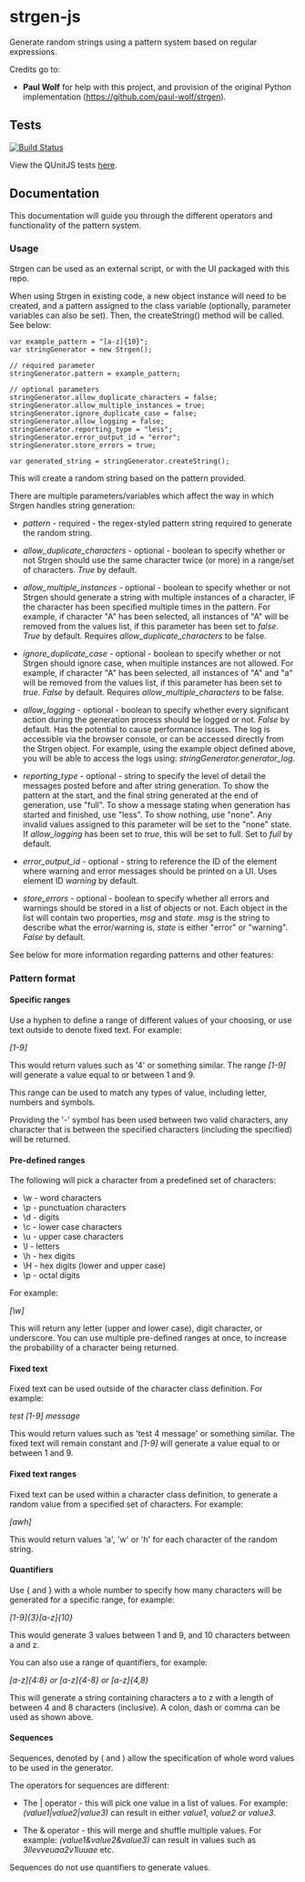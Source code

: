 # strgen-js

Generate random strings using a pattern system based on regular expressions.

Credits go to:
- **Paul Wolf** for help with this project, and provision of the original Python implementation (https://github.com/paul-wolf/strgen).

## Tests

[![Build Status](https://travis-ci.org/arh23/strgen-js.svg?branch=node-branch)](https://travis-ci.org/arh23/strgen-js)

View the QUnitJS tests [here](https://arh23.github.io/strgen-js/tests/tests.html).

## Documentation

This documentation will guide you through the different operators and functionality of the pattern system.

### Usage

Strgen can be used as an external script, or with the UI packaged with this repo.

When using Strgen in existing code, a new object instance will need to be created, and a pattern assigned to the class variable (optionally, parameter variables can also be set). Then, the createString() method will be called. See below:

~~~~
var example_pattern = "[a-z]{10}";
var stringGenerator = new Strgen();

// required parameter
stringGenerator.pattern = example_pattern; 

// optional parameters
stringGenerator.allow_duplicate_characters = false; 
stringGenerator.allow_multiple_instances = true;
stringGenerator.ignore_duplicate_case = false;
stringGenerator.allow_logging = false;
stringGenerator.reporting_type = "less";
stringGenerator.error_output_id = "error";
stringGenerator.store_errors = true;

var generated_string = stringGenerator.createString();
~~~~

This will create a random string based on the pattern provided. 

There are multiple parameters/variables which affect the way in which Strgen handles string generation:

- *pattern* - required - the regex-styled pattern string required to generate the random string.

- *allow_duplicate_characters* - optional - boolean to specify whether or not Strgen should use the same character twice (or more) in a range/set of characters. *True* by default.

- *allow_multiple_instances* - optional - boolean to specify whether or not Strgen should generate a string with multiple instances of a character, IF the character has been specified multiple times in the pattern. For example, if character "A" has been selected, all instances of "A" will be removed from the values list, if this parameter has been set to *false*. *True* by default. Requires *allow_duplicate_characters* to be false.

- *ignore_duplicate_case* - optional - boolean to specify whether or not Strgen should ignore case, when multiple instances are not allowed. For example, if character "A" has been selected, all instances of "A" and "a" will be removed from the values list, if this parameter has been set to *true*. *False* by default. Requires *allow_multiple_characters* to be false.

- *allow_logging* - optional - boolean to specify whether every significant action during the generation process should be logged or not. *False* by default. Has the potential to cause performance issues. The log is accessible via the browser console, or can be accessed directly from the Strgen object. For example, using the example object defined above, you will be able to access the logs using: *stringGenerator.generator_log*.

- *reporting_type* -  optional - string to specify the level of detail the messages posted before and after string generation. To show the pattern at the start, and the final string generated at the end of generation, use "full". To show a message stating when generation has started and finished, use "less". To show nothing, use "none". Any invalid values assigned to this parameter will be set to the "none" state. If *allow_logging* has been set to *true*, this will be set to full. Set to *full* by default.

- *error_output_id* - optional - string to reference the ID of the element where warning and error messages should be printed on a UI. Uses element ID *warning* by default.

- *store_errors* - optional - boolean to specify whether all errors and warnings should be stored in a list of objects or not. Each object in the list will contain two properties, *msg* and *state*. *msg* is the string to describe what the error/warning is, *state* is either "error" or "warning". *False* by default.

See below for more information regarding patterns and other features:

### Pattern format

#### Specific ranges

Use a hyphen to define a range of different values of your choosing, or use text outside to denote fixed text. For example:

*[1-9]*

This would return values such as '4' or something similar. The range *[1-9]* will generate a value equal to or between 1 and 9.

This range can be used to match any types of value, including letter, numbers and symbols. 

Providing the '-' symbol has been used between two valid characters, any character that is between the specified characters (including the specified) will be returned.

#### Pre-defined ranges

The following will pick a character from a predefined set of characters:

- \w - word characters</li>
- \p - punctuation characters</li>
- \d - digits</li>
- \c - lower case characters</li>
- \u - upper case characters</li>
- \l - letters</li>
- \h - hex digits</li>
- \H - hex digits (lower and upper case)</li>
- \p - octal digits</li>

For example:

*[\w]*

This will return any letter (upper and lower case), digit character, or underscore. You can use multiple pre-defined ranges at once, to increase the probability of a character being returned.

#### Fixed text

Fixed text can be used outside of the character class definition. For example:

*test [1-9] message*

This would return values such as 'test 4 message' or something similar. The fixed text will remain constant and *[1-9]* will generate a value equal to or between 1 and 9.

#### Fixed text ranges

Fixed text can be used within a character class definition, to generate a random value from a specified set of characters. For example:

*[awh]*

This would return values 'a', 'w' or 'h' for each character of the random string.

#### Quantifiers

Use { and } with a whole number to specify how many characters will be generated for a specific range, for example:

*[1-9]{3}[a-z]{10}*

This would generate 3 values between 1 and 9, and 10 characters between a and z.

You can also use a range of quantifiers, for example:

*[a-z]{4:8} or [a-z]{4-8} or [a-z]{4,8}*

This will generate a string containing characters a to z with a length of between 4 and 8 characters (inclusive). A colon, dash or comma can be used as shown above. 

#### Sequences

Sequences, denoted by ( and ) allow the specification of whole word values to be used in the generator.

The operators for sequences are different:

- The | operator - this will pick one value in a list of values.
  For example: *(value1|value2|value3)* can result in either *value1*, *value2* or *value3*.

- The & operator - this will merge and shuffle multiple values.
  For example: *(value1&value2&value3)* can result in values such as *3llevveuaa2v1luuae* etc.

Sequences do not use quantifiers to generate values.